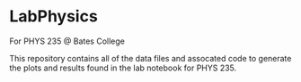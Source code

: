 # LabPhysics
For PHYS 235 @ Bates College

This repository contains all of the data files and assocated code to generate the plots and results found in the lab notebook for PHYS 235.
